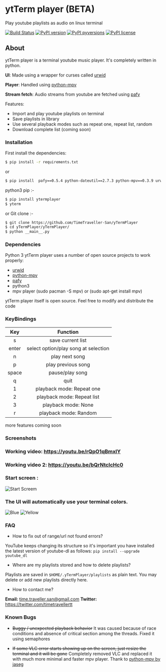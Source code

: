 # ytTerm player (BETA)
Play youtube playlists as audio on linux terminal

[![Build Status](https://travis-ci.com/SamSamhuns/yTermPlayer.svg?branch=master)](https://travis-ci.com/SamSamhuns/yTermPlayer)
[![PyPI version](https://badge.fury.io/py/yTermPlayer.svg)](https://badge.fury.io/py/yTermPlayer)
[![PyPI pyversions](https://img.shields.io/pypi/pyversions/yTermPlayer.svg)](https://pypi.python.org/pypi/yTermPlayer/)
[![PyPI license](https://img.shields.io/pypi/l/yTermPlayer.svg)](https://pypi.python.org/pypi/yTermPlayer/)

## About
ytTerm player is a terminal youtube music player. It's completely written in python.

**UI**: Made using a wrapper for curses called [urwid][urwid]

**Player**: Handled using [python-mpv](https://github.com/jaseg/python-mpv)

**Stream fetch**: Audio streams from youtube are fetched using [pafy][pafy]

Features:
- Import and play youtube playlists on terminal
- Save playlists in library
- Use several playback modes such as repeat one, repeat list, random
- Download complete list (coming soon)

### Installation
First install the dependencies:
```sh
$ pip install -r requirements.txt
```
or

```sh
$ pip install  pafy==0.5.4 python-dateutil==2.7.3 python-mpv==0.3.9 urwid==2.0.1 virtualenv==15.1.0 youtube-dl==2018.8.4
```
python3 pip :-
```sh
$ pip install ytermplayer
$ yterm
```
or Git clone :-
```sh
$ git clone https://github.com/TimeTraveller-San/yTermPlayer
$ cd yTermPlayer/yTermPlayer/
$ python __main__.py
```
### Dependencies
Python 3
ytTerm player uses a number of open source projects to work properly:

*   [urwid][urwid]
*   [python-mpv](https://github.com/jaseg/python-mpv)
*   [pafy][pafy]
*   python3
*   mpv player (sudo pacman -S mpv) or (sudo apt-get install mpv)

ytTerm player itself is open source. Feel free to modify and distribute the code

### KeyBindings

| Key   | Function                             |
| :---: | :---:                                |
| s     | save current list                    |
| enter | select option/play song at selection |
| n     | play next song                       |
| p     | play previous song                   |
| space | pause/play song                      |
| q     | quit                                 |
| 1     | playback mode: Repeat one            |
| 2     | playback mode: Repeat list           |
| 3     | playback mode: None                  |
| r     | playback mode: Random                |
more features coming soon


### Screenshots
### Working video:  <https://youtu.be/rQpO1qBmxlY>
### Working video 2: <https://youtu.be/bQrNtcIcHc0>
### Start  screen :
![Start Screem](https://i.imgur.com/rvVUmDP.png)
### The UI will automatically use your terminal colors.
![Blue](https://i.imgur.com/R8a0Zy5.png)
![Yellow](https://i.imgur.com/TrHKuQg.jpg)

   [urwid]: <https://github.com/urwid/urwid>
   [vlc]: <https://github.com/oaubert/python-vlc>
   [pafy]: <https://github.com/mps-youtube/pafy>

### FAQ
-   How to fix out of range/url not found errors?

YouTube keeps changing its structure so it's important you have installed the latest version of youtube-dl as follows:
` pip install --upgrade youtube_dl `

-   Where are my playlists stored and how to delete playlists?

Playlists are saved in `$HOME/.yTermPlayer/playlists` as plain text. You may delete or add new playlists directly here.

-   How to contact me?

**Email:** time.traveller.san@gmail.com
**Twitter:** <https://twitter.com/timetravellertt>


### Known Bugs
-   ~~Buggy / unexpected playback behavior~~
It was caused because of race conditions and absence of critical section among the threads. Fixed it using semaphores

-   ~~If some VLC error starts showing up on the screen, just resize the terminal and it will be gone~~
Completely removed VLC and replaced it with much more minimal and faster mpv player. Thank to [python-mpv by jaseg](https://github.com/jaseg/python-mpv)
